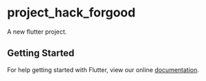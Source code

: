 # project_hack_forgood

A new flutter project.

## Getting Started

For help getting started with Flutter, view our online
[documentation](http://flutter.io/).
